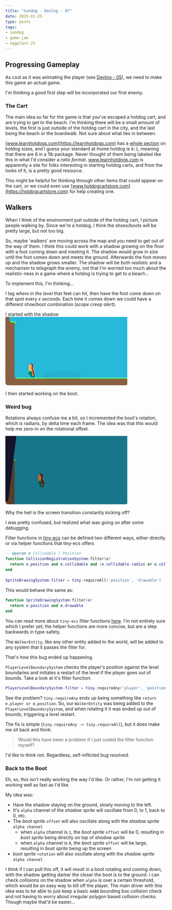 ```yaml
---
title: "Sundog - Devlog - 07"
date: 2025-01-25
type: posts
tags:
- sundog
- game-jam
- eggplant-25
---
```


## Progressing Gameplay

As cool as it was animating the player (see [Devlog - 05](../devlog-5/)), we need to make this game an actual game.

I'm thinking a good first step will be incorporated our first enemy.

### The Cart

The main idea so far for the game is that you've escaped a hotdog cart, and are trying to get to the beach.
I'm thinking there will be a small amount of levels, the first is just outside of the hotdog cart in the city, and the last being the beach or the boardwalk.
Not sure about what lies in between.

[www.learnhotdogs.com](https://learnhotdogs.com) has a [whole section](https://learnhotdogs.com/what-size-hot-dogs/) on hotdog sizes, and I guess your standard at-home hotdog is `8:1`, meaning that there are 8 in a 1lb package.
Never thought of them being labeled like this in what I'd consider a _ratio format_.
www.learnhotdogs.com is apparently a site for folks interesting in starting hotdog carts, and from the looks of it, is a pretty good resource.

This might be helpful for thinking through other items that could appear on the cart, or we could even use [www.hotdogcartstore.com](https://hotdogcartstore.com) for help creating one.

## Walkers

When I think of the environment just outside of the hotdog cart, I picture people walking by.
Since we're a hotdog, I think the shoes/boots will be pretty large, but not too big.

So, maybe 'walkers' are moving across the map and you need to get out of the way of them.
I think this could work with a shadow growing on the floor with a foot coming down and meeting it.
The shadow would grow in size until the foot comes down and meets the ground.
Afterwards the foot moves up and the shadow grows smaller.
The shadow will be both _realistic_ and a mechanism to _telegraph_ the enemy, not that I'm worried too much about the realistic-ness in a game where a hotdog is trying to get to a beach...

To implement this, I'm thinking...

I tag _where in the level_ that feet can hit, then have the foot come down on that spot every _x seconds_.
Each time it comes down we could have a different shoe/boot combination (_scope creep alert_).

I started with the shadow
![pulsing shadow](pulsing-shadow.gif)

I then started working on the boot.

### Weird bug

Rotations always confuse me a bit, so I incremented the boot's rotation, which is radians, by delta time each frame.
The idea was that this would help me zero-in on the rotational offset.

![weird-bug](weird-bug.gif)

Why the hell is the screen transition constantly kicking off?

I was pretty confused, but realized what was going on after some debugging.

Filter functions in [tiny-ecs](https://github.com/bakpakin/tiny-ecs) can be defined two different ways, either directly or via helper functions that tiny-ecs offers
```lua
---@param e Collidable | Position
function CollisionRegistrationSystem:filter(e)
  return e.position and e.collidable and (e.collidable.radius or e.collidable.is_tile or e.collidable.is_solid)
end

SpriteDrawingSystem.filter = tiny.requireAll('position', 'drawable')
```

This would behave the same as:
```lua
function SpriteDrawingSystem:filter(e)
  return e.position and e.drawable
end
```

You can read more about `tiny-ecs` filter functions [here](http://bakpakin.github.io/tiny-ecs/doc/index.html#Filter_functions).
I'm not entirely sure which I prefer yet; the helper functions are more concise, but are a step backwards in type-safety.

The `WalkerEntity`, like any other entity added to the world, will be added to any system that it passes the filter for.

That's how this bug ended up happening.

`PlayerLevelBoundarySystem` checks the player's position against the level boundaries and initiates a restart of the level if the player goes out of bounds.
Take a look at it's filter function:
```lua
PlayerLevelBoundarySystem.filter = tiny.requireAny('player', 'position')
```

See the problem?
`tiny.requireAny` ends up being something like `return e.player or e.position`.
So, our `WalkerEntity` was being added to the `PlayerLevelBoundarySystem`, and when rotating it it was ended up out of bounds, triggering a level restart.

The fix is simple (`tiny.requireAny -> tiny.requireAll`), but it does make me sit back and think:
> Would this have been a problem if I just coded the filter function myself?

I'd like to think not.
Regardless, self-inflicted bug resolved.

### Back to the Boot

Eh, so, this isn't really working the way I'd like.
Or rather, I'm not getting it working well as fast as I'd like.

My idea was:
* Have the shadow staying on the ground, slowly moving to the left.
* It's `alpha` channel of the _shadow sprite_ will oscillate from 0, to 1, back to 0, etc.
* The _boot sprite_ `offset` will also oscillate along with the _shadow sprite_ `alpha channel`
  * when `alpha` channel is `1`, the _boot sprite_ `offset` will be 0, resulting in _boot sprite_ being directly on top of _shadow sprite_
  * when `alpha` channel is `0`, the _boot sprite_ `offset` will be large, resulting in _boot sprite_ being up the screen
* _boot sprite_ `rotation` will also oscillate along with the _shadow sprite_ `alpha channel`

I _think_ if I can pull this off, it will result in a boot rotating and coming down, with the shadow getting darker the closer the boot is to the ground.
I can check collisions on the shadow when `alpha` is over a certain threshold, which would be an easy way to kill off the player.
The main driver with this idea was to be able to just keep a basic `AABB` bounding box collision check and not having to worry about irregular polygon based collision checks.
Though maybe that'd be easier...


